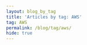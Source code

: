 ```yaml
---
layout: blog_by_tag
title: 'Articles by tag: AWS'
tag: AWS
permalink: /blog/tag/aws/
hide: true
---
```

